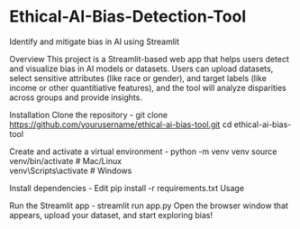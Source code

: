 # Ethical-AI-Bias-Detection-Tool
Identify and mitigate bias in AI using Streamlit

Overview
This project is a Streamlit-based web app that helps users detect and visualize bias in AI models or datasets. Users can upload datasets, select sensitive attributes (like race or gender), and target labels (like income or other quantitiative features), and the tool will analyze disparities across groups and provide insights.

Installation
Clone the repository -
git clone https://github.com/yourusername/ethical-ai-bias-tool.git
cd ethical-ai-bias-tool

Create and activate a virtual environment - 
python -m venv venv
source venv/bin/activate   # Mac/Linux  
venv\Scripts\activate      # Windows  

Install dependencies - 
Edit
pip install -r requirements.txt
Usage

Run the Streamlit app - 
streamlit run app.py
Open the browser window that appears, upload your dataset, and start exploring bias!
